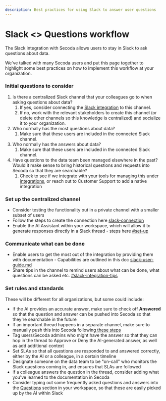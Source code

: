 ```yaml
---
description: Best practices for using Slack to answer user questions
---
```


# Slack <> Questions workflow

The Slack integration with Secoda allows users to stay in Slack to ask questions about data.

We've talked with many Secoda users and put this page together to highlight some best practices on how to implement this workflow at your organization.

### Initial questions to consider

1. Is there a centralized Slack channel that your colleagues go to when asking questions about data?
   1. If yes, consider connecting the [Slack integration](../extensions/slack-connection/) to this channel.
   2. If no, work with the relevant stakeholders to create this channel (or delete other channels so this knowledge is centralized) and socialize it to your organization.
2. Who normally has the most questions about data?
   1. Make sure that these users are included in the connected Slack channel.
3. Who normally has the answers about data?
   1. Make sure that these users are included in the connected Slack channel.
4. Have questions to the data team been managed elsewhere in the past? Would it make sense to bring  historical questions and requests into Secoda so that they are searchable?
   1. Check to see if we integrate with your tools for managing this under [integrations](../integrations/ "mention"), or reach out to Customer Support to add a native integration

### Set up the centralized channel

* Consider testing the functionality out in a private channel with a smaller subset of users
* Follow the steps to create the connection here [slack-connection](../extensions/slack-connection/ "mention")
* Enable the AI Assistant within your workspace, which will allow it to generate responses directly in a Slack thread - steps here [#set-up](../features/ai-assistant/#set-up "mention")

### Communicate what can be done

* Enable users to get the most out of the integration by providing them with documentation - Capabilities are outlined in this doc [slack-user-guide.md](../extensions/slack-connection/slack-user-guide.md "mention")
* Share tips in the channel to remind users about what can be done, what questions can be asked etc. [#slack-integration-tips](../readme/secoda-as-an-admin/user-engagement-and-adoption/tips-and-tricks-to-share-with-new-users.md#slack-integration-tips "mention")

### Set rules and standards

These will be different for all organizations, but some could include:

* If the AI provides an accurate answer, make sure to check off **Answered** so that the question and answer can be pushed into Secoda so that they're searchable in the future
* If an important thread happens in a separate channel, make sure to manually push this into Secoda following[ these steps](../extensions/slack-connection/#push-slack-thread-into-secoda-questions)
* Tag users/Secoda admins who might have the answer so that they can hop in the thread to Approve or Deny the AI-generated answer, as well as add additional context
* Set SLAs so that all questions are responded to and answered correctly, either by the AI or a colleague, in a certain timeline
* Designate someone on the data team to be "on-call" who monitors the Slack questions coming in, and ensures that SLAs are followed&#x20;
* If a colleague answers the question in the thread, consider adding what you've learned to the documentation in Secoda
* Consider typing out some frequently asked questions and answers into the [Questions](../features/ask-questions-in-secoda.md) section in your workspace, so that these are easily picked up by the AI within Slack
